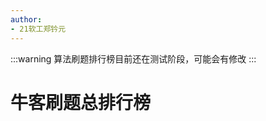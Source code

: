```yaml
---
author: 
- 21软工郑钤元
---
```

<script setup>
import CustomComponent from '/components/nowcoderRankAll.vue'
console.log(CustomComponent)

</script>

:::warning
算法刷题排行榜目前还在测试阶段，可能会有修改
:::
# 牛客刷题总排行榜

<CustomComponent />